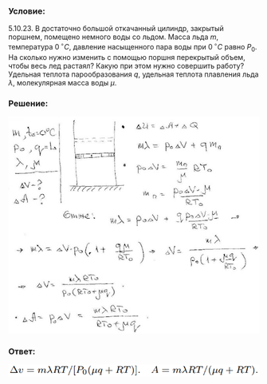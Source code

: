 ###  Условие: 

$5.10.23.$ В достаточно большой откачанный цилиндр, закрытый поршнем, помещено немного воды со льдом. Масса льда $m$, температура $0 \,^{\circ}С$, давление насыщенного пара воды при $0 \,^{\circ}С$ равно $P_0$. На сколько нужно изменить с помощью поршня перекрытый объем, чтобы весь лед растаял? Какую при этом нужно совершить работу? Удельная теплота парообразования $q$, удельная теплота плавления льда $λ$, молекулярная масса воды $\mu$. 

###  Решение: 

![|640x552, 67%](../../img/5.10.23/1.jpg) 

###  Ответ: 

![|725x35, 67%](../../img/5.10.23/ans.png) 
